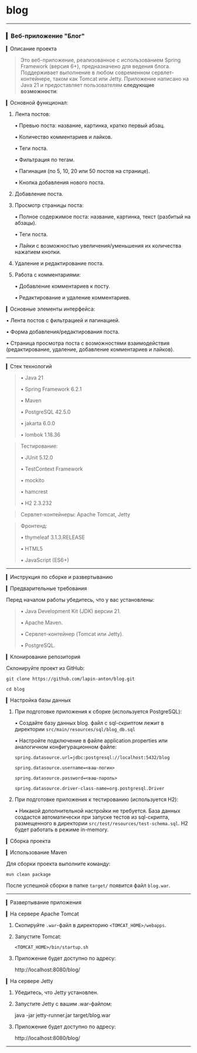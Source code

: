 # blog

----

### ▎Веб-приложение "Блог"

▎Описание проекта

>Это веб-приложение, реализованное с использованием Spring Framework (версия 6+), предназначено для ведения блога. 
>Поддерживает выполнение в любом современном сервлет-контейнере, таком как Tomcat или Jetty. 
>Приложение написано на Java 21 и предоставляет пользователям **следующие возможности**:

▎Основной функционал:

1. Лента постов:

   • Превью поста: название, картинка, кратко первый абзац.

   • Количество комментариев и лайков.

   • Теги поста.

   • Фильтрация по тегам.

   • Пагинация (по 5, 10, 20 или 50 постов на странице).

   • Кнопка добавления нового поста.

2. Добавление поста.

3. Просмотр страницы поста:

   • Полное содержимое поста: название, картинка, текст (разбитый на абзацы).

   • Теги поста.

   • Лайки с возможностью увеличения/уменьшения их количества нажатием кнопки.

4. Удаление и редактирование поста.

5. Работа с комментариями:

   • Добавление комментариев к посту.

   • Редактирование и удаление комментариев.

▎Основные элементы интерфейса:

• Лента постов с фильтрацией и пагинацией.

• Форма добавления/редактирования поста.

• Страница просмотра поста с возможностями взаимодействия (редактирование, удаление, добавление комментариев и лайков).

---

▎Стек технологий

>• Java 21
>
>• Spring Framework 6.2.1
>
>• Maven 
>
>• PostgreSQL 42.5.0
>
>• jakarta 6.0.0
>
>• lombok 1.18.36

>Тестирование:
>
>
>• JUnit 5.12.0
>
>• TestContext Framework
>
>• mockito
>
>• hamcrest
>
>• H2 2.3.232

> Сервлет-контейнеры: Apache Tomcat, Jetty

> Фронтенд:
>
>• thymeleaf 3.1.3.RELEASE
>
>• HTML5
>
>• JavaScript (ES6+)

---

▎Инструкция по сборке и развертыванию

▎Предварительные требования

Перед началом работы убедитесь, что у вас установлены:

>• Java Development Kit (JDK) версии 21.
>
>• Apache Maven.
>
>• Сервлет-контейнер (Tomcat или Jetty).
>
>• PostgreSQL.

▎Клонирование репозитория

Склонируйте проект из GitHub:

`git clone https://github.com/lapin-anton/blog.git` 

`cd blog`


▎Настройка базы данных

1. При подготовке приложения к сборке (используется PostgreSQL):

   • Создайте базу данных blog. файл с sql-скриптом лежит в директории `src/main/resources/sql/blog_db.sql`

   • Настройте подключение в файле application.properties или аналогичном конфигурационном файле:

   `spring.datasource.url=jdbc:postgresql://localhost:5432/blog`

   `spring.datasource.username=<ваш-логин>`

   `spring.datasource.password=<ваш-пароль>`

   `spring.datasource.driver-class-name=org.postgresql.Driver`


2. При подготовке приложения к тестированию (используется H2):

   • Никакой дополнительной настройки не требуется. База данных создастся автоматически при запуске тестов 
     из sql-скрипта, размещенного в директории `src/test/resources/test-schema.sql`. H2 будет работать в режиме in-memory.

▎Сборка проекта

▎Использование Maven

Для сборки проекта выполните команду:

`mvn clean package`

После успешной сборки в папке `target/` появится файл `blog.war`.

---

▎Развертывание приложения

▎На сервере Apache Tomcat

1. Скопируйте `.war`-файл в директорию `<TOMCAT_HOME>/webapps`.

2. Запустите Tomcat:

   `<TOMCAT_HOME>/bin/startup.sh`


3. Приложение будет доступно по адресу:

   http://localhost:8080/blog/

▎На сервере Jetty

1. Убедитесь, что Jetty установлен.

2. Запустите Jetty с вашим .war-файлом:

   java -jar jetty-runner.jar target/blog.war

3. Приложение будет доступно по адресу:

   http://localhost:8080/blog/


---




